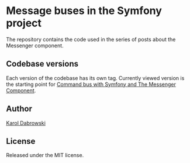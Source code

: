 # Message buses in the Symfony project
The repository contains the code used in the series of posts about the Messenger component.

## Codebase versions
Each version of the codebase has its own tag.
Currently viewed version is the starting point for [Command bus with Symfony and The Messenger Component](https://blog.karoldabrowski.com/blog/command-bus-with-symfony-and-the-messenger-component/).


## Author
[Karol Dabrowski](https://karoldabrowski.com/)

## License
Released under the MIT license.